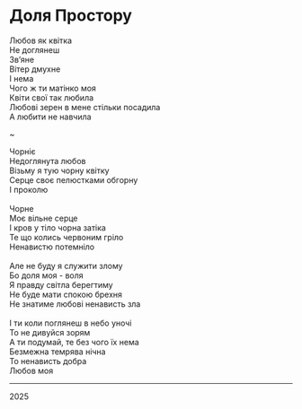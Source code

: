 # Доля Простору

Любов як квітка<br>
Не доглянеш<br>
Звʼяне<br>
Вітер дмухне<br>
І нема<br>
Чого ж ти матінко моя<br>
Квіти свої так любила<br>
Любові зерен в мене стільки посадила<br>
А любити не навчила<br>

~<br>

Чорніє<br>
Недоглянута любов<br>
Візьму я тую чорну квітку<br>
Серце своє пелюстками обгорну<br>
І проколю<br>
<br>
Чорне<br>
Моє вільне серце<br>
І кров у тіло чорна затіка<br>
Те що колись червоним гріло<br>
Ненавистю потемніло<br>
<br>
Але не буду я служити злому<br>
Бо доля моя - воля<br>
Я правду світла берегтиму<br>
Не буде мати спокою брехня<br>
Не знатиме любові ненависть зла<br>
<br>
І ти коли поглянеш в небо уночі<br>
То не дивуйся зорям<br>
А ти подумай, те без чого їх нема<br>
Безмежна темрява нічна<br>
То ненависть добра<br>
Любов моя<br>

---

2025

